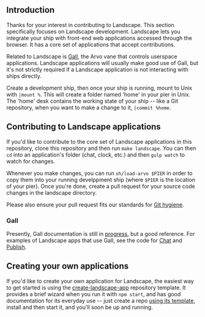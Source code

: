 ## Introduction

Thanks for your interest in contributing to Landscape. This section
specifically focuses on Landscape development. Landscape lets you integrate
your ship with front-end web applications accessed through the browser. It has
a core set of applications that accept contributions.

Related to Landscape is [Gall][gall], the Arvo vane that controls userspace
applications. Landscape applications will usually make good use of Gall, but
it's not strictly required if a Landscape application is not interacting with
ships directly.

Create a development ship, then once your ship is running, mount to Unix with
`|mount %`. This will create a folder named 'home' in your pier in Unix. The
'home' desk contains the working state of your ship -- like a Git repository,
when you want to make a change to it, `|commit %home`.

## Contributing to Landscape applications

If you'd like to contribute to the core set of Landscape applications in this
repository, clone this repository and then run `make landscape`.  You can then
`cd` into an application's folder (chat, clock, etc.) and then `gulp watch` to
watch for changes.

Whenever you make changes, you can run `sh/load-arvo $PIER` in order to copy
them into your running develppment ship (where `$PIER` is the location of your
pier).  Once you're done, create a pull request for your source code changes in
the landscape directory.

Please also ensure your pull request fits our standards for
[Git hygiene][contributing].

[contributing]: /CONTRIBUTING.md#git-practice
[arvo]: /pkg/arvo
[landscape]:/pkg/landscape

### Gall

Presently, Gall documentation is still in [progress][gall], but a good
reference. For examples of Landscape apps that use Gall, see the code for
[Chat][chat] and [Publish][publish].

## Creating your own applications

If you'd like to create your own application for Landscape, the easiest way to
get started is using the [create-landscape-app][cla] repository template. It
provides a brief wizard when you run it with `npm start`, and has good
documentation for its everyday use -- just create a repo [using its
template][template], install and then start it, and you'll soon be up and
running.

[cla]: https://github.com/urbit/create-landscape-app
[template]: https://github.com/urbit/create-landscape-app/generate
[gall]: https://urbit.org/docs/learn/arvo/gall/
[chat]: /pkg/arvo/app/chat.hoon
[publish]: /pkg/arvo/app/publish.hoon
